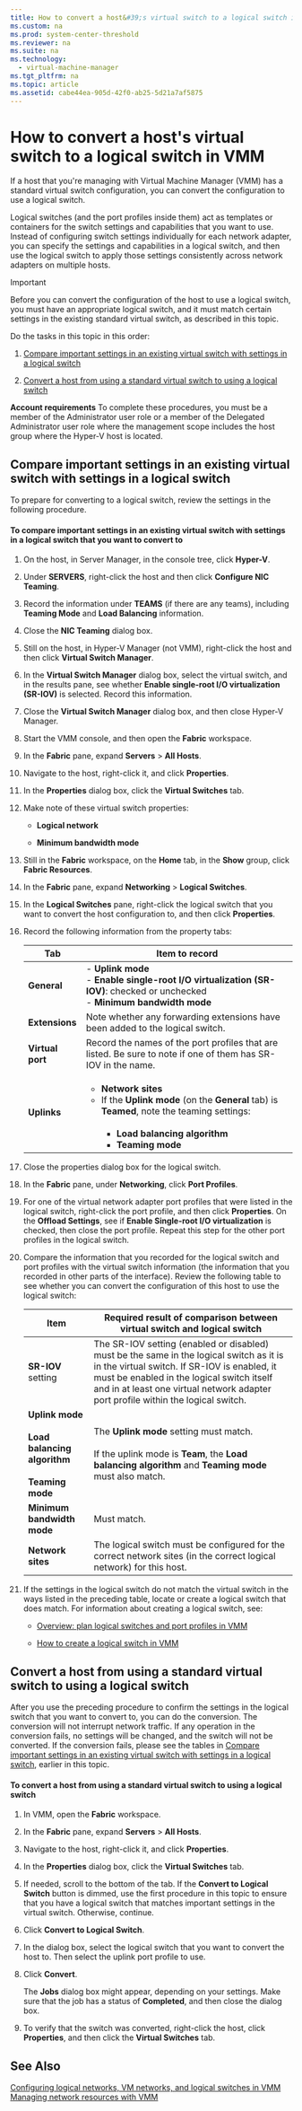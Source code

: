 ```yaml
---
title: How to convert a host&#39;s virtual switch to a logical switch in VMM
ms.custom: na
ms.prod: system-center-threshold
ms.reviewer: na
ms.suite: na
ms.technology: 
  - virtual-machine-manager
ms.tgt_pltfrm: na
ms.topic: article
ms.assetid: cabe44ea-905d-42f0-ab25-5d21a7af5875
---
```

# How to convert a host&#39;s virtual switch to a logical switch in VMM
If a host that you're managing with Virtual Machine Manager (VMM) has a standard virtual switch configuration, you can convert the configuration to use a logical switch.

Logical switches (and the port profiles inside them) act as templates or containers for the switch settings and capabilities that you want to use. Instead of configuring switch settings individually for each network adapter, you can specify the settings and capabilities in a logical switch, and then use the logical switch to apply those settings consistently across network adapters on multiple hosts.

> [!IMPORTANT]
> Before you can convert the configuration of the host to use a logical switch, you must have an appropriate logical switch, and it must match certain settings in the existing standard virtual switch, as described in this topic.

Do the tasks in this topic in this order:

1.  [Compare important settings in an existing virtual switch with settings in a logical switch](How-to-convert-a-host-s-virtual-switch-to-a-logical-switch-in-VMM.md#BKMK_compare)

2.  [Convert a host from using a standard virtual switch to using a logical switch](How-to-convert-a-host-s-virtual-switch-to-a-logical-switch-in-VMM.md#BKMK_convert)

**Account requirements** To complete these procedures, you must be a member of the Administrator user role or a member of the Delegated Administrator user role where the management scope includes the host group where the Hyper-V host is located.

## <a name="BKMK_compare"></a>Compare important settings in an existing virtual switch with settings in a logical switch
To prepare for converting to a logical switch, review the settings in the following procedure.

#### To compare important settings in an existing virtual switch with settings in a logical switch that you want to convert to

1.  On the host, in Server Manager, in the console tree, click **Hyper-V**.

2.  Under **SERVERS**, right-click the host and then click **Configure NIC Teaming**.

3.  Record the information under **TEAMS** (if there are any teams), including **Teaming Mode** and **Load Balancing** information.

4.  Close the **NIC Teaming** dialog box.

5.  Still on the host, in Hyper-V Manager (not VMM), right-click the host and then click **Virtual Switch Manager**.

6.  In the **Virtual Switch Manager** dialog box, select the virtual switch, and in the results pane, see whether **Enable single-root I/O virtualization (SR-IOV)** is selected. Record this information.

7.  Close the **Virtual Switch Manager** dialog box, and then close Hyper-V Manager.

8.  Start the VMM console, and then open the **Fabric** workspace.

9. In the **Fabric** pane, expand **Servers** > **All Hosts**.

10. Navigate to the host, right-click it, and click **Properties**.

11. In the **Properties** dialog box, click the **Virtual Switches** tab.

12. Make note of these virtual switch properties:

    -   **Logical network**

    -   **Minimum bandwidth mode**

13. Still in the **Fabric** workspace, on the **Home** tab, in the **Show** group, click **Fabric Resources**.

14. In the **Fabric** pane, expand **Networking** > **Logical Switches**.

15. In the **Logical Switches** pane, right-click the logical switch that you want to convert the host configuration to, and then click **Properties**.

16. Record the following information from the property tabs:

    |Tab|Item to record|
    |-------|------------------|
    |**General**|-   **Uplink mode**<br />-   **Enable single-root I/O virtualization (SR-IOV)**: checked or unchecked<br />-   **Minimum bandwidth mode**|
    |**Extensions**|Note whether any forwarding extensions have been added to the logical switch.|
    |**Virtual port**|Record the names of the port profiles that are listed. Be sure to note if one of them has SR-IOV in the name.|
    |**Uplinks**|<ul><li>**Network sites**</li><li>If the **Uplink mode** (on the **General** tab) is **Teamed**, note the teaming settings:<br /><br /><ul><li>**Load balancing algorithm**</li><li>**Teaming mode**</li></ul></li></ul>|

17. Close the properties dialog box for the logical switch.

18. In the **Fabric** pane, under **Networking**, click **Port Profiles**.

19. For one of the virtual network adapter port profiles that were listed in the logical switch, right-click the port profile, and then click **Properties**. On the **Offload Settings**, see if **Enable Single-root I/O virtualization** is checked, then close the port profile. Repeat this step for the other port profiles in the logical switch.

20. Compare the information that you recorded for the logical switch and port profiles with the virtual switch information (the information that you recorded in other parts of the interface). Review the following table to see whether you can convert the configuration of this host to use the logical switch:

    |Item|Required result of comparison between virtual switch and logical switch|
    |--------|---------------------------------------------------------------------------|
    |**SR-IOV** setting|The SR-IOV setting (enabled or disabled) must be the same in the logical switch as it is in the virtual switch. If SR-IOV is enabled, it must be enabled in the logical switch itself and in at least one virtual network adapter port profile within the logical switch.|
    |**Uplink mode**<br /><br />**Load balancing algorithm**<br /><br />**Teaming mode**|The **Uplink mode** setting must match.<br /><br />If the uplink mode is **Team**, the **Load balancing algorithm** and **Teaming mode** must also match.|
    |**Minimum bandwidth mode**|Must match.|
    |**Network sites**|The logical switch must be configured for the correct network sites (in the correct logical network) for this host.|

21. If the settings in the logical switch do not match the virtual switch in the ways listed in the preceding table, locate or create a logical switch that does match. For information about creating a logical switch, see:

    -   [Overview: plan logical switches and port profiles in VMM](Overview--plan-logical-switches-and-port-profiles-in-VMM.md)

    -   [How to create a logical switch in VMM](How-to-create-a-logical-switch-in-VMM.md)

## <a name="BKMK_convert"></a>Convert a host from using a standard virtual switch to using a logical switch
After you use the preceding procedure to confirm the settings in the logical switch that you want to convert to, you can do the conversion. The conversion will not interrupt network traffic. If any operation in the conversion fails, no settings will be changed, and the switch will not be converted. If the conversion fails, please see the tables in [Compare important settings in an existing virtual switch with settings in a logical switch](#BKMK_compare), earlier in this topic.

#### To convert a host from using a standard virtual switch to using a logical switch

1.  In VMM, open the **Fabric** workspace.

2.  In the **Fabric** pane, expand **Servers** > **All Hosts**.

3.  Navigate to the host, right-click it, and click **Properties**.

4.  In the **Properties** dialog box, click the **Virtual Switches** tab.

5.  If needed, scroll to the bottom of the tab. If the **Convert to Logical Switch** button is dimmed, use the first procedure in this topic to ensure that you have a logical switch that matches important settings in the virtual switch. Otherwise, continue.

6.  Click **Convert to Logical Switch**.

7.  In the dialog box, select the logical switch that you want to convert the host to. Then select the uplink port profile to use.

8.  Click **Convert**.

    The **Jobs** dialog box might appear, depending on your settings. Make sure that the job has a status of **Completed**, and then close the dialog box.

9. To verify that the switch was converted, right-click the host, click **Properties**, and then click the **Virtual Switches** tab.

## See Also
[Configuring logical networks, VM networks, and logical switches in VMM](Configuring-logical-networks,-VM-networks,-and-logical-switches-in-VMM.md)
[Managing network resources with VMM](Managing-network-resources-with-VMM.md)


